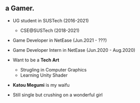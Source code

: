 ## a Gamer.

* UG student in SUSTech (2016-2021)
  * CSE@SUSTech (2018-2021)
  
* Game Developer in NetEase (Jun.2021 - ???)
* Game Developer Intern in NetEase (Jun.2020 - Aug.2020)

* Want to be a **Tech Art**
  * Strugling in Computer Graphics
  * Learning Unity Shader

* **Katou Megumi** is my waifu
* Still single but crushing on a wonderful girl



<!--
**DiogerChen/DiogerChen** is a ✨ _special_ ✨ repository because its `README.md` (this file) appears on your GitHub profile.

Here are some ideas to get you started:

- 🔭 I’m currently working on ...
- 🌱 I’m currently learning ...
- 👯 I’m looking to collaborate on ...
- 🤔 I’m looking for help with ...
- 💬 Ask me about ...
- 📫 How to reach me: ...
- 😄 Pronouns: ...
- ⚡ Fun fact: ...
-->
